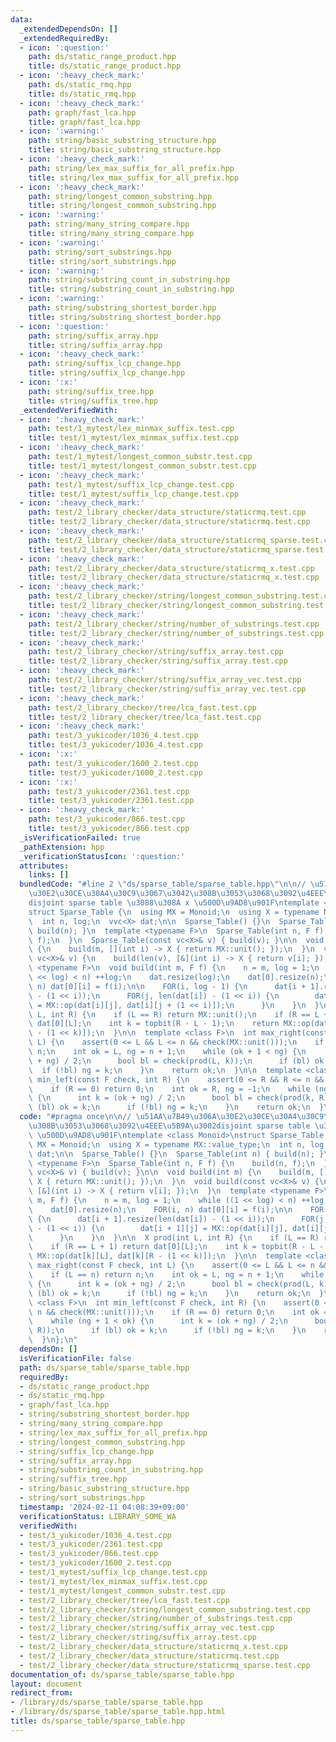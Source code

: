 ```yaml
---
data:
  _extendedDependsOn: []
  _extendedRequiredBy:
  - icon: ':question:'
    path: ds/static_range_product.hpp
    title: ds/static_range_product.hpp
  - icon: ':heavy_check_mark:'
    path: ds/static_rmq.hpp
    title: ds/static_rmq.hpp
  - icon: ':heavy_check_mark:'
    path: graph/fast_lca.hpp
    title: graph/fast_lca.hpp
  - icon: ':warning:'
    path: string/basic_substring_structure.hpp
    title: string/basic_substring_structure.hpp
  - icon: ':heavy_check_mark:'
    path: string/lex_max_suffix_for_all_prefix.hpp
    title: string/lex_max_suffix_for_all_prefix.hpp
  - icon: ':heavy_check_mark:'
    path: string/longest_common_substring.hpp
    title: string/longest_common_substring.hpp
  - icon: ':warning:'
    path: string/many_string_compare.hpp
    title: string/many_string_compare.hpp
  - icon: ':warning:'
    path: string/sort_substrings.hpp
    title: string/sort_substrings.hpp
  - icon: ':warning:'
    path: string/substring_count_in_substring.hpp
    title: string/substring_count_in_substring.hpp
  - icon: ':warning:'
    path: string/substring_shortest_border.hpp
    title: string/substring_shortest_border.hpp
  - icon: ':question:'
    path: string/suffix_array.hpp
    title: string/suffix_array.hpp
  - icon: ':heavy_check_mark:'
    path: string/suffix_lcp_change.hpp
    title: string/suffix_lcp_change.hpp
  - icon: ':x:'
    path: string/suffix_tree.hpp
    title: string/suffix_tree.hpp
  _extendedVerifiedWith:
  - icon: ':heavy_check_mark:'
    path: test/1_mytest/lex_minmax_suffix.test.cpp
    title: test/1_mytest/lex_minmax_suffix.test.cpp
  - icon: ':heavy_check_mark:'
    path: test/1_mytest/longest_common_substr.test.cpp
    title: test/1_mytest/longest_common_substr.test.cpp
  - icon: ':heavy_check_mark:'
    path: test/1_mytest/suffix_lcp_change.test.cpp
    title: test/1_mytest/suffix_lcp_change.test.cpp
  - icon: ':heavy_check_mark:'
    path: test/2_library_checker/data_structure/staticrmq.test.cpp
    title: test/2_library_checker/data_structure/staticrmq.test.cpp
  - icon: ':heavy_check_mark:'
    path: test/2_library_checker/data_structure/staticrmq_sparse.test.cpp
    title: test/2_library_checker/data_structure/staticrmq_sparse.test.cpp
  - icon: ':heavy_check_mark:'
    path: test/2_library_checker/data_structure/staticrmq_x.test.cpp
    title: test/2_library_checker/data_structure/staticrmq_x.test.cpp
  - icon: ':heavy_check_mark:'
    path: test/2_library_checker/string/longest_common_substring.test.cpp
    title: test/2_library_checker/string/longest_common_substring.test.cpp
  - icon: ':heavy_check_mark:'
    path: test/2_library_checker/string/number_of_substrings.test.cpp
    title: test/2_library_checker/string/number_of_substrings.test.cpp
  - icon: ':heavy_check_mark:'
    path: test/2_library_checker/string/suffix_array.test.cpp
    title: test/2_library_checker/string/suffix_array.test.cpp
  - icon: ':heavy_check_mark:'
    path: test/2_library_checker/string/suffix_array_vec.test.cpp
    title: test/2_library_checker/string/suffix_array_vec.test.cpp
  - icon: ':heavy_check_mark:'
    path: test/2_library_checker/tree/lca_fast.test.cpp
    title: test/2_library_checker/tree/lca_fast.test.cpp
  - icon: ':heavy_check_mark:'
    path: test/3_yukicoder/1036_4.test.cpp
    title: test/3_yukicoder/1036_4.test.cpp
  - icon: ':x:'
    path: test/3_yukicoder/1600_2.test.cpp
    title: test/3_yukicoder/1600_2.test.cpp
  - icon: ':x:'
    path: test/3_yukicoder/2361.test.cpp
    title: test/3_yukicoder/2361.test.cpp
  - icon: ':heavy_check_mark:'
    path: test/3_yukicoder/866.test.cpp
    title: test/3_yukicoder/866.test.cpp
  _isVerificationFailed: true
  _pathExtension: hpp
  _verificationStatusIcon: ':question:'
  attributes:
    links: []
  bundledCode: "#line 2 \"ds/sparse_table/sparse_table.hpp\"\n\n// \u51AA\u7B49\u306A\
    \u30E2\u30CE\u30A4\u30C9\u3067\u3042\u308B\u3053\u3068\u3092\u4EEE\u5B9A\u3002\
    disjoint sparse table \u3088\u308A x \u500D\u9AD8\u901F\ntemplate <class Monoid>\n\
    struct Sparse_Table {\n  using MX = Monoid;\n  using X = typename MX::value_type;\n\
    \  int n, log;\n  vvc<X> dat;\n\n  Sparse_Table() {}\n  Sparse_Table(int n) {\
    \ build(n); }\n  template <typename F>\n  Sparse_Table(int n, F f) {\n    build(n,\
    \ f);\n  }\n  Sparse_Table(const vc<X>& v) { build(v); }\n\n  void build(int m)\
    \ {\n    build(m, [](int i) -> X { return MX::unit(); });\n  }\n  void build(const\
    \ vc<X>& v) {\n    build(len(v), [&](int i) -> X { return v[i]; });\n  }\n  template\
    \ <typename F>\n  void build(int m, F f) {\n    n = m, log = 1;\n    while ((1\
    \ << log) < n) ++log;\n    dat.resize(log);\n    dat[0].resize(n);\n    FOR(i,\
    \ n) dat[0][i] = f(i);\n\n    FOR(i, log - 1) {\n      dat[i + 1].resize(len(dat[i])\
    \ - (1 << i));\n      FOR(j, len(dat[i]) - (1 << i)) {\n        dat[i + 1][j]\
    \ = MX::op(dat[i][j], dat[i][j + (1 << i)]);\n      }\n    }\n  }\n\n  X prod(int\
    \ L, int R) {\n    if (L == R) return MX::unit();\n    if (R == L + 1) return\
    \ dat[0][L];\n    int k = topbit(R - L - 1);\n    return MX::op(dat[k][L], dat[k][R\
    \ - (1 << k)]);\n  }\n\n  template <class F>\n  int max_right(const F check, int\
    \ L) {\n    assert(0 <= L && L <= n && check(MX::unit()));\n    if (L == n) return\
    \ n;\n    int ok = L, ng = n + 1;\n    while (ok + 1 < ng) {\n      int k = (ok\
    \ + ng) / 2;\n      bool bl = check(prod(L, k));\n      if (bl) ok = k;\n    \
    \  if (!bl) ng = k;\n    }\n    return ok;\n  }\n\n  template <class F>\n  int\
    \ min_left(const F check, int R) {\n    assert(0 <= R && R <= n && check(MX::unit()));\n\
    \    if (R == 0) return 0;\n    int ok = R, ng = -1;\n    while (ng + 1 < ok)\
    \ {\n      int k = (ok + ng) / 2;\n      bool bl = check(prod(k, R));\n      if\
    \ (bl) ok = k;\n      if (!bl) ng = k;\n    }\n    return ok;\n  }\n};\n"
  code: "#pragma once\n\n// \u51AA\u7B49\u306A\u30E2\u30CE\u30A4\u30C9\u3067\u3042\
    \u308B\u3053\u3068\u3092\u4EEE\u5B9A\u3002disjoint sparse table \u3088\u308A x\
    \ \u500D\u9AD8\u901F\ntemplate <class Monoid>\nstruct Sparse_Table {\n  using\
    \ MX = Monoid;\n  using X = typename MX::value_type;\n  int n, log;\n  vvc<X>\
    \ dat;\n\n  Sparse_Table() {}\n  Sparse_Table(int n) { build(n); }\n  template\
    \ <typename F>\n  Sparse_Table(int n, F f) {\n    build(n, f);\n  }\n  Sparse_Table(const\
    \ vc<X>& v) { build(v); }\n\n  void build(int m) {\n    build(m, [](int i) ->\
    \ X { return MX::unit(); });\n  }\n  void build(const vc<X>& v) {\n    build(len(v),\
    \ [&](int i) -> X { return v[i]; });\n  }\n  template <typename F>\n  void build(int\
    \ m, F f) {\n    n = m, log = 1;\n    while ((1 << log) < n) ++log;\n    dat.resize(log);\n\
    \    dat[0].resize(n);\n    FOR(i, n) dat[0][i] = f(i);\n\n    FOR(i, log - 1)\
    \ {\n      dat[i + 1].resize(len(dat[i]) - (1 << i));\n      FOR(j, len(dat[i])\
    \ - (1 << i)) {\n        dat[i + 1][j] = MX::op(dat[i][j], dat[i][j + (1 << i)]);\n\
    \      }\n    }\n  }\n\n  X prod(int L, int R) {\n    if (L == R) return MX::unit();\n\
    \    if (R == L + 1) return dat[0][L];\n    int k = topbit(R - L - 1);\n    return\
    \ MX::op(dat[k][L], dat[k][R - (1 << k)]);\n  }\n\n  template <class F>\n  int\
    \ max_right(const F check, int L) {\n    assert(0 <= L && L <= n && check(MX::unit()));\n\
    \    if (L == n) return n;\n    int ok = L, ng = n + 1;\n    while (ok + 1 < ng)\
    \ {\n      int k = (ok + ng) / 2;\n      bool bl = check(prod(L, k));\n      if\
    \ (bl) ok = k;\n      if (!bl) ng = k;\n    }\n    return ok;\n  }\n\n  template\
    \ <class F>\n  int min_left(const F check, int R) {\n    assert(0 <= R && R <=\
    \ n && check(MX::unit()));\n    if (R == 0) return 0;\n    int ok = R, ng = -1;\n\
    \    while (ng + 1 < ok) {\n      int k = (ok + ng) / 2;\n      bool bl = check(prod(k,\
    \ R));\n      if (bl) ok = k;\n      if (!bl) ng = k;\n    }\n    return ok;\n\
    \  }\n};\n"
  dependsOn: []
  isVerificationFile: false
  path: ds/sparse_table/sparse_table.hpp
  requiredBy:
  - ds/static_range_product.hpp
  - ds/static_rmq.hpp
  - graph/fast_lca.hpp
  - string/substring_shortest_border.hpp
  - string/many_string_compare.hpp
  - string/lex_max_suffix_for_all_prefix.hpp
  - string/longest_common_substring.hpp
  - string/suffix_lcp_change.hpp
  - string/suffix_array.hpp
  - string/substring_count_in_substring.hpp
  - string/suffix_tree.hpp
  - string/basic_substring_structure.hpp
  - string/sort_substrings.hpp
  timestamp: '2024-02-11 04:08:39+09:00'
  verificationStatus: LIBRARY_SOME_WA
  verifiedWith:
  - test/3_yukicoder/1036_4.test.cpp
  - test/3_yukicoder/2361.test.cpp
  - test/3_yukicoder/866.test.cpp
  - test/3_yukicoder/1600_2.test.cpp
  - test/1_mytest/suffix_lcp_change.test.cpp
  - test/1_mytest/lex_minmax_suffix.test.cpp
  - test/1_mytest/longest_common_substr.test.cpp
  - test/2_library_checker/tree/lca_fast.test.cpp
  - test/2_library_checker/string/longest_common_substring.test.cpp
  - test/2_library_checker/string/number_of_substrings.test.cpp
  - test/2_library_checker/string/suffix_array_vec.test.cpp
  - test/2_library_checker/string/suffix_array.test.cpp
  - test/2_library_checker/data_structure/staticrmq_x.test.cpp
  - test/2_library_checker/data_structure/staticrmq.test.cpp
  - test/2_library_checker/data_structure/staticrmq_sparse.test.cpp
documentation_of: ds/sparse_table/sparse_table.hpp
layout: document
redirect_from:
- /library/ds/sparse_table/sparse_table.hpp
- /library/ds/sparse_table/sparse_table.hpp.html
title: ds/sparse_table/sparse_table.hpp
---
```

